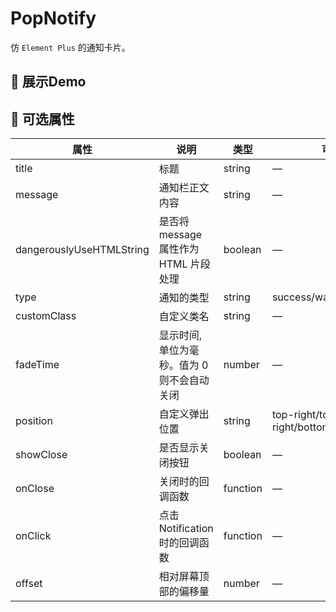 # PopNotify

仿 `Element Plus` 的通知卡片。

## 📸 展示Demo

## 📌 可选属性

| 属性                     | 说明                                        | 类型     | 可选值                                      | 默认值             |
| ------------------------ | ------------------------------------------- | -------- | ------------------------------------------- | ------------------ |
| title                    | 标题                                        | string   | —                                           | —                  |
| message                  | 通知栏正文内容                              | string   | —                                           | —                  |
| dangerouslyUseHTMLString | 是否将 message 属性作为 HTML 片段处理       | boolean  | —                                           | false              |
| type                     | 通知的类型                                  | string   | success/warning/info/error                  | —                  |
| customClass              | 自定义类名                                  | string   | —                                           | —                  |
| fadeTime                 | 显示时间, 单位为毫秒。值为 0 则不会自动关闭 | number   | —                                           | 4500               |
| position                 | 自定义弹出位置                              | string   | top-right/top-left/bottom-right/bottom-left | top-right          |
| showClose                | 是否显示关闭按钮                            | boolean  | —                                           | true               |
| onClose                  | 关闭时的回调函数                            | function | —                                           | —                  |
| onClick                  | 点击 Notification 时的回调函数              | function | —                                           | ()=>{this.close()} |
| offset                   | 相对屏幕顶部的偏移量                        | number   | —                                           | 0                  |

